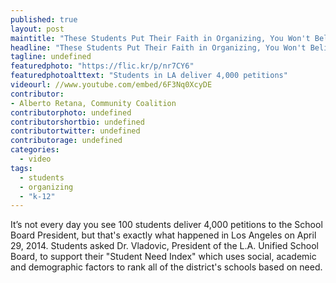 ```yaml
---
published: true
layout: post
maintitle: "These Students Put Their Faith in Organizing, You Won't Believe What Happened Next - {Young}ist"
headline: "These Students Put Their Faith in Organizing, You Won't Believe What Happened Next"
tagline: undefined
featuredphoto: "https://flic.kr/p/nr7CY6"
featuredphotoalttext: "Students in LA deliver 4,000 petitions"
videourl: //www.youtube.com/embed/6F3Nq0XcyDE
contributor: 
- Alberto Retana, Community Coalition
contributorphoto: undefined
contributorshortbio: undefined
contributortwitter: undefined
contributorage: undefined
categories: 
  - video
tags: 
  - students
  - organizing
  - "k-12"
---
```


It’s not every day you see 100 students deliver 4,000 petitions to the School Board President, but that's exactly what happened in Los Angeles on April 29, 2014. Students asked Dr. Vladovic, President of the L.A. Unified School Board, to support their "Student Need Index" which uses social, academic and demographic factors to rank all of the district's schools based on need.

